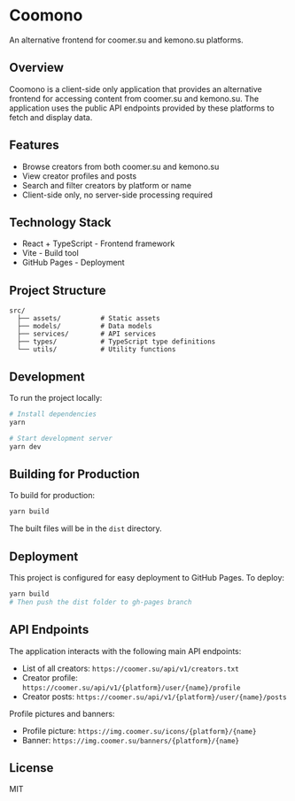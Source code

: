 # Coomono

An alternative frontend for coomer.su and kemono.su platforms.

## Overview

Coomono is a client-side only application that provides an alternative frontend for accessing content from coomer.su and kemono.su. The application uses the public API endpoints provided by these platforms to fetch and display data.

## Features

- Browse creators from both coomer.su and kemono.su
- View creator profiles and posts
- Search and filter creators by platform or name
- Client-side only, no server-side processing required

## Technology Stack

- React + TypeScript - Frontend framework
- Vite - Build tool
- GitHub Pages - Deployment

## Project Structure

```
src/
  ├── assets/          # Static assets
  ├── models/          # Data models
  ├── services/        # API services
  ├── types/           # TypeScript type definitions
  └── utils/           # Utility functions
```

## Development

To run the project locally:

```bash
# Install dependencies
yarn

# Start development server
yarn dev
```

## Building for Production

To build for production:

```bash
yarn build
```

The built files will be in the `dist` directory.

## Deployment

This project is configured for easy deployment to GitHub Pages. To deploy:

```bash
yarn build
# Then push the dist folder to gh-pages branch
```

## API Endpoints

The application interacts with the following main API endpoints:

- List of all creators: `https://coomer.su/api/v1/creators.txt`
- Creator profile: `https://coomer.su/api/v1/{platform}/user/{name}/profile`
- Creator posts: `https://coomer.su/api/v1/{platform}/user/{name}/posts`

Profile pictures and banners:

- Profile picture: `https://img.coomer.su/icons/{platform}/{name}`
- Banner: `https://img.coomer.su/banners/{platform}/{name}`

## License

MIT
